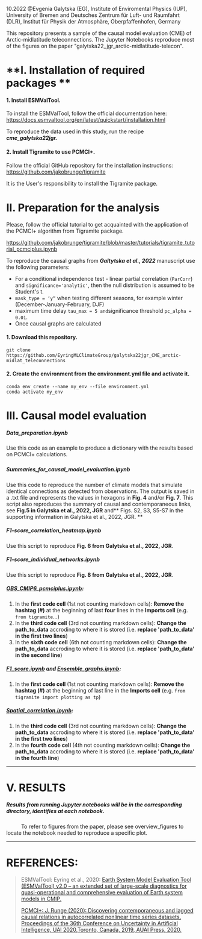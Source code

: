 10.2022 @Evgenia Galytska (EG), Institute of Enviromental Physics (IUP), University of Bremen and Deutsches Zentrum für Luft- und Raumfahrt (DLR), Institut für Physik der Atmosphäre, Oberpfaffenhofen, Germany

This repository presents a sample of the causal model evaluation (CME) of Arctic-midlatitude teleconnections. The Jupyter Notebooks reproduce most of the figures on the paper "galytska22_jgr_arctic-midlatitude-telecon".

# **I. Installation of required packages **

#### **1.**  Install ESMValTool.

To install the ESMValTool, follow the official documentation here: <https://docs.esmvaltool.org/en/latest/quickstart/installation.html>

To reproduce the data used in this study, run the recipe _**cme_galytska22jgr.**_

#### 2. Install Tigramite to use PCMCI+.

Follow the official GitHub repository for the installation instructions: <https://github.com/jakobrunge/tigramite>

It is the User's responsibility to install the Tigramite package. 

# **II. Preparation for the analysis**

Please, follow the official tutorial to get acquainted with the application of the PCMCI+ algorithm from Tigramite package. 

<https://github.com/jakobrunge/tigramite/blob/master/tutorials/tigramite_tutorial_pcmciplus.ipynb>

To reproduce the causal graphs from **_Galtytska et al., 2022_** manuscript use the following parameters:

* For a conditional independence test  - linear partial correlation (`ParCorr`) and `significance='analytic'`, then the null distribution is assumed to be Student's t. 
* `mask_type = ‘y“` when testing different seasons, for example winter (December-January-February, DJF)
* maximum time delay `tau_max = 5 and`significance threshold `pc_alpha = 0.01`. 
* Once causal graphs are calculated 

#### **1.**  Download this repository.

```
git clone https://github.com/EyringMLClimateGroup/galytska22jgr_CME_arctic-midlat_teleconnections

```

#### **2.**  Create the environment from the environment.yml file and activate it.

```
conda env create --name my_env --file environment.yml
conda activate my_env

```

# **III. Causal model evaluation**

##### Data_preparation.ipynb

Use this code as an example to produce a dictionary with the results based on PCMCI+ calculations. 

##### 

##### Summaries_for_causal_model_evaluation.ipynb

Use this code to reproduce the number of climate models that simulate identical connections as detected from observations. The output is saved in a .txt file and represents the values in hexagons in **Fig. 4** and/or **Fig. 7**. This script also reproduces the summary of causal and contemporaneous links, see **Fig.5 in Galytska et al., 2022, JGR** and** Figs. S2, S3, S5-S7 in the supporting information in Galytska et al., 2022, JGR. **



##### F1-score_correlation_heatmap.ipynb

Use this script to reproduce **Fig. 6 from Galytska et al., 2022, JGR**.



##### F1-score_individual_networks.ipynb

Use this script to reproduce **Fig. 8 from Galytska et al., 2022, JGR**.







##### [OBS_CMIP6_pcmciplus.ipynb](../main/OBS_CMIP6_pcmciplus.ipynb):

1. In the **first code cell** (1st not counting markdown cells): **Remove the hashtag (#)** at the beginning of last **four** lines in the **Imports cell** (e.g. `from tigramite`...)
2. In the **third code cell** (3rd not counting markdown cells): **Change the path_to_data** accroding to where it is stored (i.e. **replace 'path_to_data' in the first two lines**)
3. In the **sixth code cell** (6th not counting markdown cells): **Change the path_to_data** accroding to where it is stored (i.e. **replace 'path_to_data' in the second line**)

##### [F1_score.ipynb](../main/F1_score.ipynb) and [Ensemble_graphs.ipynb](../main/Ensemble_graphs.ipynb):

1. In the **first code cell** (1st not counting markdown cells): **Remove the hashtag (#)** at the beginning of last line in the **Imports cell** (e.g. `from tigramite import plotting as tp`)

##### [Spatial_correlation.ipynb](../main/Spatial_correlation.ipynb):

1. In the **third code cell** (3rd not counting markdown cells): **Change the path_to_data** accroding to where it is stored (i.e. **replace 'path_to_data' in the first two lines**)
2. In the **fourth code cell** (4th not counting markdown cells): **Change the path_to_data** accroding to where it is stored (i.e. **replace 'path_to_data' in the fourth line**)



---

# **V. RESULTS**

##### Results from running Jupyter notebooks will be in the corresponding directory, identifies at each notebook.

          To refer to figures from the paper, please see overview_figures to locate the notebook needed to reproduce a specific plot. 

---

# **REFERENCES**:

> ESMValTool: Eyring et al., 2020: [Earth System Model Evaluation Tool (ESMValTool) v2.0 – an extended set of large-scale diagnostics for quasi-operational and comprehensive evaluation of Earth system models in CMIP.](https://gmd.copernicus.org/articles/13/3383/2020/)
>
> [PCMCI+: J. Runge (2020): Discovering contemporaneous and lagged causal relations in autocorrelated nonlinear time series datasets. Proceedings of the 36th Conference on Uncertainty in Artificial Intelligence, UAI 2020,Toronto, Canada, 2019, AUAI Press, 2020.](http://auai.org/uai2020/proceedings/579_main_paper.pdf)



